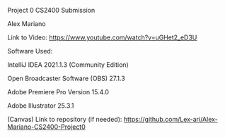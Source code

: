 Project 0 CS2400 Submission

Alex Mariano

Link to Video: https://www.youtube.com/watch?v=uGHet2_eD3U

Software Used:

IntelliJ IDEA 2021.1.3 (Community Edition)

Open Broadcaster Software  (OBS) 27.1.3

Adobe Premiere Pro Version 15.4.0

Adobe Illustrator 25.3.1

(Canvas) Link to repository (if needed): https://github.com/Lex-ari/Alex-Mariano-CS2400-Project0
